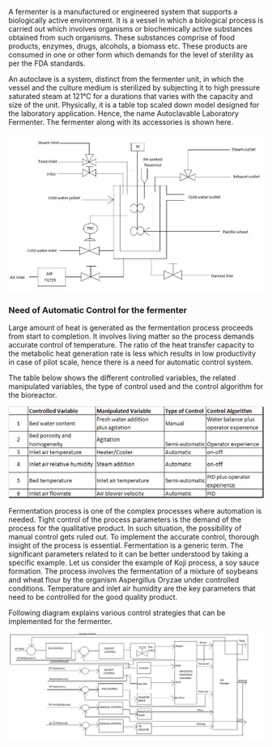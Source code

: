 A fermenter is a manufactured or engineered system that supports a biologically active environment. It is a vessel in which a biological process is carried out which involves organisms or biochemically active substances obtained from such organisms. These substances comprise of food products, enzymes, drugs, alcohols, a biomass etc. These products are consumed in one or other form which demands for the level of sterility as per the FDA standards.

An autoclave is a system, distinct from the fermenter unit, in which the vessel and the culture medium is sterilized by subjecting it to high pressure saturated steam at 121&deg;C for a durations that varies with the capacity and size of the unit. Physically, it is a table top scaled down model designed for the laboratory application. Hence, the name Autoclavable Laboratory Fermenter. The fermenter along with its accessories is shown here.
<center><img src="images/img1.png" title="" /></center>

### Need of Automatic Control for the fermenter
Large amount of heat is generated as the fermentation process proceeds from start to completion. It involves living matter so the process demands accurate control of temperature.
The ratio of the heat transfer capacity to the metabolic heat generation rate is less which results in low productivity in case of pilot scale, hence there is a need for automatic control system.

The table below shows the different controlled variables, the related manipulated variables, the type of control used and the control algorithm for the bioreactor.
<center><img src="images/img2.png" title="" /></center>
Fermentation process is one of the complex processes where automation is needed.
Tight control of the process parameters is the demand of the process for the qualitative product. In such situation, the possibility of manual control gets ruled out. To implement the accurate control, thorough insight of the process is essential.
Fermentation is a generic term. The significant parameters related to it can be better understood by taking a specific example. Let us consider the example of Koji process, a soy sauce formation. The process involves the fermentation of a mixture of soybeans and wheat flour by the organism Aspergillus Oryzae under controlled conditions. Temperature and inlet air humidity are the key parameters that need to be controlled for the good quality product.

Following diagram explains various control strategies that can be implemented for the fermenter.
<center><img src="images/img3.png" title="" /></center>